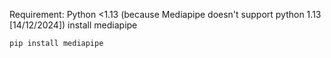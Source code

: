 Requirement:
  Python <1.13 (because Mediapipe doesn't support python 1.13 [14/12/2024])
  install mediapipe
  ```
  pip install mediapipe
  ```
